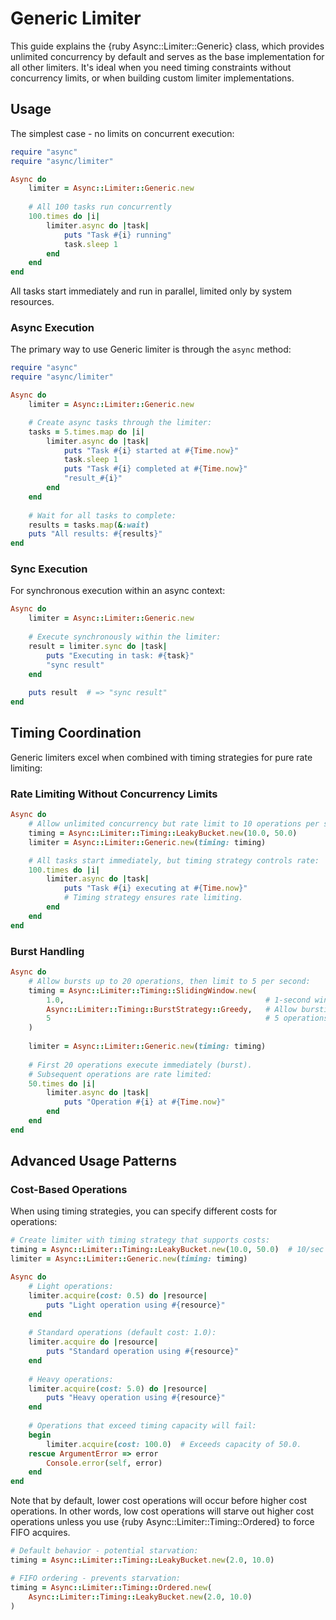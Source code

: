 # Generic Limiter

This guide explains the {ruby Async::Limiter::Generic} class, which provides unlimited concurrency by default and serves as the base implementation for all other limiters. It's ideal when you need timing constraints without concurrency limits, or when building custom limiter implementations.

## Usage

The simplest case - no limits on concurrent execution:

```ruby
require "async"
require "async/limiter"

Async do
	limiter = Async::Limiter::Generic.new
	
	# All 100 tasks run concurrently
	100.times do |i|
		limiter.async do |task|
			puts "Task #{i} running"
			task.sleep 1
		end
	end
end
```

All tasks start immediately and run in parallel, limited only by system resources.

### Async Execution

The primary way to use Generic limiter is through the `async` method:

```ruby
require "async"
require "async/limiter"

Async do
	limiter = Async::Limiter::Generic.new

	# Create async tasks through the limiter:
	tasks = 5.times.map do |i|
		limiter.async do |task|
			puts "Task #{i} started at #{Time.now}"
			task.sleep 1
			puts "Task #{i} completed at #{Time.now}"
			"result_#{i}"
		end
	end
	
	# Wait for all tasks to complete:
	results = tasks.map(&:wait)
	puts "All results: #{results}"
end
```

### Sync Execution

For synchronous execution within an async context:

```ruby
Async do
	limiter = Async::Limiter::Generic.new
	
	# Execute synchronously within the limiter:
	result = limiter.sync do |task|
		puts "Executing in task: #{task}"
		"sync result"
	end
	
	puts result  # => "sync result"
end
```

## Timing Coordination

Generic limiters excel when combined with timing strategies for pure rate limiting:

### Rate Limiting Without Concurrency Limits

```ruby
Async do
	# Allow unlimited concurrency but rate limit to 10 operations per second:
	timing = Async::Limiter::Timing::LeakyBucket.new(10.0, 50.0)
	limiter = Async::Limiter::Generic.new(timing: timing)

	# All tasks start immediately, but timing strategy controls rate:
	100.times do |i|
		limiter.async do |task|
			puts "Task #{i} executing at #{Time.now}"
			# Timing strategy ensures rate limiting.
		end
	end
end
```

### Burst Handling

```ruby
Async do
	# Allow bursts up to 20 operations, then limit to 5 per second:
	timing = Async::Limiter::Timing::SlidingWindow.new(
		1.0,                                             # 1-second window.
		Async::Limiter::Timing::BurstStrategy::Greedy,   # Allow bursting.
		5                                                # 5 operations per second.
	)
	
	limiter = Async::Limiter::Generic.new(timing: timing)
	
	# First 20 operations execute immediately (burst).
	# Subsequent operations are rate limited:
	50.times do |i|
		limiter.async do |task|
			puts "Operation #{i} at #{Time.now}"
		end
	end
end
```

## Advanced Usage Patterns

### Cost-Based Operations

When using timing strategies, you can specify different costs for operations:

```ruby
# Create limiter with timing strategy that supports costs:
timing = Async::Limiter::Timing::LeakyBucket.new(10.0, 50.0)  # 10/sec rate, 50 capacity.
limiter = Async::Limiter::Generic.new(timing: timing)

Async do
	# Light operations:
	limiter.acquire(cost: 0.5) do |resource|
		puts "Light operation using #{resource}"
	end
	
	# Standard operations (default cost: 1.0):
	limiter.acquire do |resource|
		puts "Standard operation using #{resource}"
	end
	
	# Heavy operations:
	limiter.acquire(cost: 5.0) do |resource|
		puts "Heavy operation using #{resource}"
	end
	
	# Operations that exceed timing capacity will fail:
	begin
		limiter.acquire(cost: 100.0)  # Exceeds capacity of 50.0.
	rescue ArgumentError => error
		Console.error(self, error)
	end
end
```

Note that by default, lower cost operations will occur before higher cost operations. In other words, low cost operations will starve out higher cost operations unless you use {ruby Async::Limiter::Timing::Ordered} to force FIFO acquires.

```ruby
# Default behavior - potential starvation:
timing = Async::Limiter::Timing::LeakyBucket.new(2.0, 10.0)

# FIFO ordering - prevents starvation:
timing = Async::Limiter::Timing::Ordered.new(
	Async::Limiter::Timing::LeakyBucket.new(2.0, 10.0)
)
```
